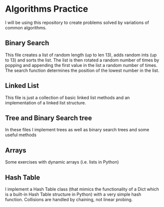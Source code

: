 # Algorithms Practice

I will be using this repository to create problems solved by variations of common algorithms.

## Binary Search

This file creates a list of random length (up to len 13), adds random ints (up to 13) and sorts the list. The list is then rotated a random number of times by popping and appending the first value in the list a random number of times.
The search function determines the position of the lowest number in the list.

## Linked List

This file is just a collection of basic linked list methods and an implementation of a linked list structure.

## Tree and Binary Search tree

In these files I implement trees as well as binary search trees and some useful methods

## Arrays

Some exercises with dynamic arrays (i.e. lists in Python)

## Hash Table

I implement a Hash Table class (that mimics the functionality of a Dict which is a built-in Hash Table structure in Python) with a very simple hash function. Collisions are handled by chaining, not linear probing.